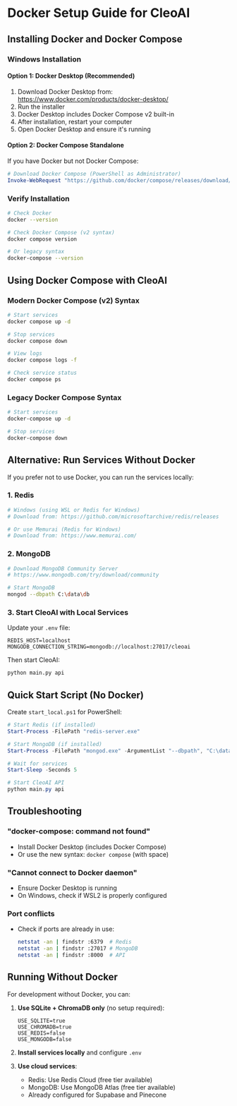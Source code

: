 # Docker Setup Guide for CleoAI

## Installing Docker and Docker Compose

### Windows Installation

#### Option 1: Docker Desktop (Recommended)
1. Download Docker Desktop from: https://www.docker.com/products/docker-desktop/
2. Run the installer
3. Docker Desktop includes Docker Compose v2 built-in
4. After installation, restart your computer
5. Open Docker Desktop and ensure it's running

#### Option 2: Docker Compose Standalone
If you have Docker but not Docker Compose:
```powershell
# Download Docker Compose (PowerShell as Administrator)
Invoke-WebRequest "https://github.com/docker/compose/releases/download/v2.23.0/docker-compose-windows-x86_64.exe" -OutFile "$Env:ProgramFiles\Docker\docker-compose.exe"
```

### Verify Installation

```bash
# Check Docker
docker --version

# Check Docker Compose (v2 syntax)
docker compose version

# Or legacy syntax
docker-compose --version
```

## Using Docker Compose with CleoAI

### Modern Docker Compose (v2) Syntax

```bash
# Start services
docker compose up -d

# Stop services
docker compose down

# View logs
docker compose logs -f

# Check service status
docker compose ps
```

### Legacy Docker Compose Syntax

```bash
# Start services
docker-compose up -d

# Stop services
docker-compose down
```

## Alternative: Run Services Without Docker

If you prefer not to use Docker, you can run the services locally:

### 1. Redis
```bash
# Windows (using WSL or Redis for Windows)
# Download from: https://github.com/microsoftarchive/redis/releases

# Or use Memurai (Redis for Windows)
# Download from: https://www.memurai.com/
```

### 2. MongoDB
```bash
# Download MongoDB Community Server
# https://www.mongodb.com/try/download/community

# Start MongoDB
mongod --dbpath C:\data\db
```

### 3. Start CleoAI with Local Services

Update your `.env` file:
```env
REDIS_HOST=localhost
MONGODB_CONNECTION_STRING=mongodb://localhost:27017/cleoai
```

Then start CleoAI:
```bash
python main.py api
```

## Quick Start Script (No Docker)

Create `start_local.ps1` for PowerShell:
```powershell
# Start Redis (if installed)
Start-Process -FilePath "redis-server.exe"

# Start MongoDB (if installed)
Start-Process -FilePath "mongod.exe" -ArgumentList "--dbpath", "C:\data\db"

# Wait for services
Start-Sleep -Seconds 5

# Start CleoAI API
python main.py api
```

## Troubleshooting

### "docker-compose: command not found"
- Install Docker Desktop (includes Docker Compose)
- Or use the new syntax: `docker compose` (with space)

### "Cannot connect to Docker daemon"
- Ensure Docker Desktop is running
- On Windows, check if WSL2 is properly configured

### Port conflicts
- Check if ports are already in use:
  ```bash
  netstat -an | findstr :6379  # Redis
  netstat -an | findstr :27017 # MongoDB
  netstat -an | findstr :8000  # API
  ```

## Running Without Docker

For development without Docker, you can:

1. **Use SQLite + ChromaDB only** (no setup required):
   ```env
   USE_SQLITE=true
   USE_CHROMADB=true
   USE_REDIS=false
   USE_MONGODB=false
   ```

2. **Install services locally** and configure `.env`

3. **Use cloud services**:
   - Redis: Use Redis Cloud (free tier available)
   - MongoDB: Use MongoDB Atlas (free tier available)
   - Already configured for Supabase and Pinecone